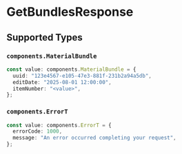# GetBundlesResponse


## Supported Types

### `components.MaterialBundle`

```typescript
const value: components.MaterialBundle = {
  uuid: "123e4567-e105-47e3-881f-231b2a94a5db",
  editDate: "2025-08-01 12:00:00",
  itemNumber: "<value>",
};
```

### `components.ErrorT`

```typescript
const value: components.ErrorT = {
  errorCode: 1000,
  message: "An error occurred completing your request",
};
```

